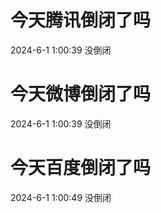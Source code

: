 # 今天腾讯倒闭了吗

2024-6-1 1:00:39 没倒闭

# 今天微博倒闭了吗

2024-6-1 1:00:39 没倒闭

# 今天百度倒闭了吗

2024-6-1 1:00:49 没倒闭

